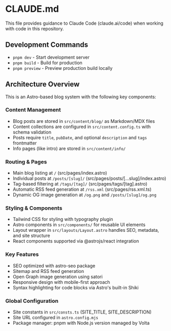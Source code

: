 # CLAUDE.md

This file provides guidance to Claude Code (claude.ai/code) when working with code in this repository.

## Development Commands

- `pnpm dev` - Start development server
- `pnpm build` - Build for production
- `pnpm preview` - Preview production build locally

## Architecture Overview

This is an Astro-based blog system with the following key components:

### Content Management
- Blog posts are stored in `src/content/blog/` as Markdown/MDX files
- Content collections are configured in `src/content.config.ts` with schema validation
- Posts require `title`, `pubDate`, and optional `description` and `tags` frontmatter
- Info pages (like intro) are stored in `src/content/info/`

### Routing & Pages
- Main blog listing at `/` (src/pages/index.astro)
- Individual posts at `/posts/[slug]/` (src/pages/posts/[...slug]/index.astro)
- Tag-based filtering at `/tags/[tag]/` (src/pages/tags/[tag].astro)
- Automatic RSS feed generation at `/rss.xml` (src/pages/rss.xml.ts)
- Dynamic OG image generation at `/og.png` and `/posts/[slug]/og.png`

### Styling & Components
- Tailwind CSS for styling with typography plugin
- Astro components in `src/components/` for reusable UI elements
- Layout wrapper in `src/layouts/Layout.astro` handles SEO, metadata, and site structure
- React components supported via @astrojs/react integration

### Key Features
- SEO optimized with astro-seo package
- Sitemap and RSS feed generation
- Open Graph image generation using satori
- Responsive design with mobile-first approach
- Syntax highlighting for code blocks via Astro's built-in Shiki

### Global Configuration
- Site constants in `src/consts.ts` (SITE_TITLE, SITE_DESCRIPTION)
- Site URL configured in `astro.config.mjs`
- Package manager: pnpm with Node.js version managed by Volta